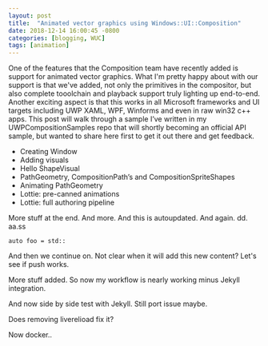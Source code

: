 ```yaml
---
layout: post
title:  "Animated vector graphics using Windows::UI::Composition"
date: 2018-12-14 16:00:45 -0800
categories: [blogging, WUC]
tags: [animation]
---
```

One of the features that the Composition team have recently added is support for animated vector graphics.  What I'm pretty happy about with our support is that we've added, not only the primitives in the compositor, but also complete tooolchain and playback support truly lighting up end-to-end.  Another exciting aspect is that this works in all Microsoft frameworks and UI targets including UWP XAML, WPF, Winforms and even in raw win32 c++ apps.  This post will walk through a sample I’ve written in my UWPCompositionSamples repo that will shortly becoming an official API sample, but wanted to share here first to get it out there and get feedback.

- Creating Window
- Adding visuals
- Hello ShapeVisual
- PathGeometry, CompositionPath’s and CompositionSpriteShapes
- Animating PathGeometry
- Lottie: pre-canned animations
- Lottie: full authoring pipeline

More stuff at the end.  And more.  And this is autoupdated.  And again. dd. aa.ss

```cppwinrt
auto foo = std::
```

And then we continue on.  Not clear when it will add this new content?  Let's see if push works.

More stuff added.  So now my workflow is nearly working minus Jekyll integration.

And now side by side test with Jekyll.  Still port issue maybe.

Does removing liverelioad fix it?

Now docker..